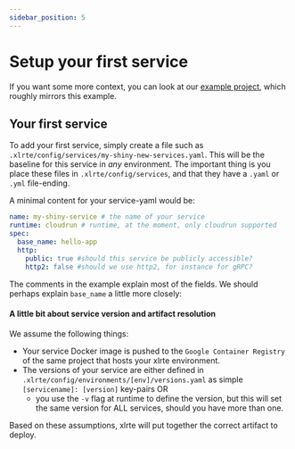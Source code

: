 ```yaml
---
sidebar_position: 5
---
```

# Setup your first service
If you want some more context, you can look at our [example project](https://github.com/xlrte/example-app-gcp), which roughly mirrors this example.
## Your first service
To add your first service, simply create a file such as `.xlrte/config/services/my-shiny-new-services.yaml`. This will be the baseline for this service in _any_ environment. The important thing is you place these files in `.xlrte/config/services`, and that they have a `.yaml` or `.yml` file-ending.

A minimal content for your service-yaml would be:

```yaml
name: my-shiny-service # the name of your service
runtime: cloudrun # runtime, at the moment, only cloudrun supported
spec:
  base_name: hello-app 
  http:
    public: true #should this service be publicly accessible?
    http2: false #should we use http2, for instance for gRPC?
```
The comments in the example explain most of the fields. We should perhaps explain `base_name` a little more closely:
#### A little bit about service version and artifact resolution
We assume the following things:

* Your service Docker image is pushed to the `Google Container Registry` of the same project that hosts your xlrte environment.
* The versions of your service are either defined in `.xlrte/config/environments/[env]/versions.yaml` as simple `[servicename]: [version]` key-pairs OR
  * you use the `-v` flag at runtime to define the version, but this will set the same version for ALL services, should you have more than one.

Based on these assumptions, xlrte will put together the correct artifact to deploy.